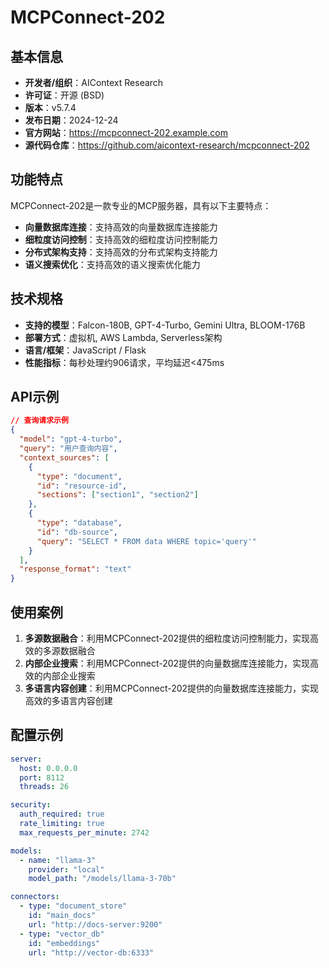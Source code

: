 # MCPConnect-202

## 基本信息

- **开发者/组织**：AIContext Research
- **许可证**：开源 (BSD)
- **版本**：v5.7.4
- **发布日期**：2024-12-24
- **官方网站**：https://mcpconnect-202.example.com
- **源代码仓库**：https://github.com/aicontext-research/mcpconnect-202

## 功能特点

MCPConnect-202是一款专业的MCP服务器，具有以下主要特点：

- **向量数据库连接**：支持高效的向量数据库连接能力
- **细粒度访问控制**：支持高效的细粒度访问控制能力
- **分布式架构支持**：支持高效的分布式架构支持能力
- **语义搜索优化**：支持高效的语义搜索优化能力


## 技术规格

- **支持的模型**：Falcon-180B, GPT-4-Turbo, Gemini Ultra, BLOOM-176B
- **部署方式**：虚拟机, AWS Lambda, Serverless架构
- **语言/框架**：JavaScript / Flask
- **性能指标**：每秒处理约906请求，平均延迟<475ms

## API示例

```json
// 查询请求示例
{
  "model": "gpt-4-turbo",
  "query": "用户查询内容",
  "context_sources": [
    {
      "type": "document",
      "id": "resource-id",
      "sections": ["section1", "section2"]
    },
    {
      "type": "database",
      "id": "db-source",
      "query": "SELECT * FROM data WHERE topic='query'"
    }
  ],
  "response_format": "text"
}
```

## 使用案例

1. **多源数据融合**：利用MCPConnect-202提供的细粒度访问控制能力，实现高效的多源数据融合
2. **内部企业搜索**：利用MCPConnect-202提供的向量数据库连接能力，实现高效的内部企业搜索
3. **多语言内容创建**：利用MCPConnect-202提供的向量数据库连接能力，实现高效的多语言内容创建


## 配置示例

```yaml
server:
  host: 0.0.0.0
  port: 8112
  threads: 26

security:
  auth_required: true
  rate_limiting: true
  max_requests_per_minute: 2742

models:
  - name: "llama-3"
    provider: "local"
    model_path: "/models/llama-3-70b"

connectors:
  - type: "document_store"
    id: "main_docs"
    url: "http://docs-server:9200"
  - type: "vector_db"
    id: "embeddings"
    url: "http://vector-db:6333"
```